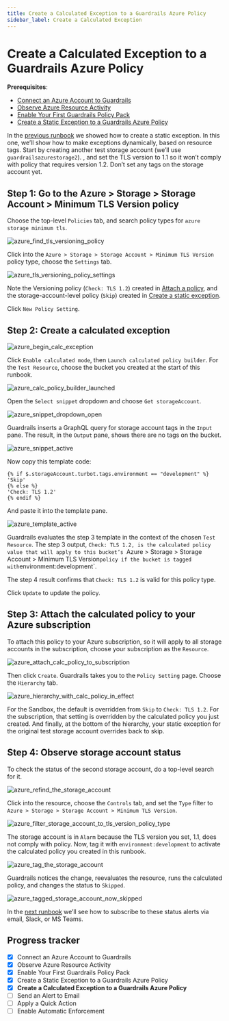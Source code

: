 ```yaml
---
title: Create a Calculated Exception to a Guardrails Azure Policy
sidebar_label: Create a Calculated Exception
---
```



# Create a Calculated Exception to a Guardrails Azure Policy

**Prerequisites**:   
  
- [Connect an Azure Account to Guardrails](/guardrails/docs/getting-started/getting-started-azure/connect-a-subscription/)
- [Observe Azure Resource Activity](/guardrails/docs/getting-started/getting-started-azure/observe-azure-activity/)
- [Enable Your First Guardrails Policy Pack](/guardrails/docs/getting-started/getting-started-azure/enable-policy-pack/)
- [Create a Static Exception to a Guardrails Azure Policy](/guardrails/docs/getting-started/getting-started-azure/create-static-exception/)


In the [previous runbook](guardrails/docs/runbooks/getting-started-azure/create_static_exception) we showed how to create a static exception. In this one, we’ll show how to make exceptions dynamically, based on resource tags. Start by creating another test storage account (we’ll use `guardrailsazurestorage2`). , and set the TLS version to 1.1 so it won’t comply with policy that requires version 1.2. Don’t set any tags on the storage account yet.

## Step 1: Go to the Azure > Storage > Storage Account > Minimum TLS Version policy

Choose the top-level `Policies` tab, and search policy types for `azure storage minimum tls`.  

<p><img alt="azure_find_tls_versioning_policy" src="/images/docs/guardrails/getting-started/getting-started-azure/create-calculated-exception/azure-find-tls-versioning-policy.png"/></p>

Click into the `Azure > Storage > Storage Account > Minimum TLS Version` policy type, choose the `Settings` tab.

<p><img alt="azure_tls_versioning_policy_settings" src="/images/docs/guardrails/getting-started/getting-started-azure/create-calculated-exception/azure-tls-versioning-policy-settings.png"/></p>

Note the Versioning policy (`Check: TLS 1.2`) created in [Attach a policy](/guardrails/docs/runbooks/getting-started-azure/attach-a-policy), and the storage-account-level policy (`Skip`) created in [Create a static exception](/guardrails/docs/runbooks/getting-started-azure/create-static-exception).   
  
Click `New Policy Setting`.

## Step 2: Create a calculated exception

<p><img alt="azure_begin_calc_exception" src="/images/docs/guardrails/getting-started/getting-started-azure/create-calculated-exception/azure-begin-calc-exception.png"/></p>

Click `Enable calculated mode`, then `Launch calculated policy builder`. For the `Test Resource`, choose the bucket you created at the start of this runbook.

<p><img alt="azure_calc_policy_builder_launched" src="/images/docs/guardrails/getting-started/getting-started-azure/create-calculated-exception/azure-calc-policy-builder-launched.png"/></p>

Open the `Select snippet` dropdown and choose `Get storageAccount`.

<p><img alt="azure_snippet_dropdown_open" src="/images/docs/guardrails/getting-started/getting-started-azure/create-calculated-exception/azure-snippet-dropdown-open.png"/></p>

Guardrails inserts a GraphQL query for storage account tags in the `Input` pane. The result, in the `Output` pane, shows there are no tags on the bucket.

<p><img alt="azure_snippet_active" src="/images/docs/guardrails/getting-started/getting-started-azure/create-calculated-exception/azure-snippet-active.png"/></p>

Now copy this template code:  
  
```nunjucks
{% if $.storageAccount.turbot.tags.environment == "development" %}
'Skip'
{% else %}
'Check: TLS 1.2'
{% endif %}
```

And paste it into the template pane.  

<p><img alt="azure_template_active" src="/images/docs/guardrails/getting-started/getting-started-azure/create-calculated-exception/azure-template-active.png"/></p>

Guardrails evaluates the step 3 template in the context of the chosen `Test Resource`. The step 3 output, `Check: TLS 1.2, is the calculated policy value that will apply to this bucket’s `Azure > Storage > Storage Account > Minimum TLS Version` policy if the bucket is tagged with `environment:development`.   
  
The step 4 result confirms that `Check: TLS 1.2` is valid for this policy type.  
  
Click `Update` to update the policy.

## Step 3: Attach the calculated policy to your Azure subscription

To attach this policy to your Azure subscription, so it will apply to all storage accounts in the subscription, choose your subscription as the `Resource`.   

<p><img alt="azure_attach_calc_policy_to_subscription" src="/images/docs/guardrails/getting-started/getting-started-azure/create-calculated-exception/azure-attach-calc-policy-to-subscription.png"/></p>

Then click `Create`. Guardrails takes you to the `Policy Setting` page. Choose the `Hierarchy` tab.  

<p><img alt="azure_hierarchy_with_calc_policy_in_effect" src="/images/docs/guardrails/getting-started/getting-started-azure/create-calculated-exception/azure-hierarchy-with-calc-policy-in-effect.png"/></p>

For the Sandbox, the default is overridden from `Skip` to `Check: TLS 1.2`. For the subscription, that setting is overridden by the calculated policy you just created. And finally, at the bottom of the hierarchy, your static exception for the original test storage account overrides back to skip.   


## Step 4: Observe storage account status

To check the status of the second storage account, do a top-level search for it.

<p><img alt="azure_refind_the_storage_account" src="/images/docs/guardrails/getting-started/getting-started-azure/create-calculated-exception/azure-refind-the-storage-account.png"/></p>

Click into the resource, choose the `Controls` tab, and set the `Type` filter to `Azure > Storage > Storage Account > Minimum TLS Version`.  

<p><img alt="azure_filter_storage_account_to_tls_version_policy_type" src="/images/docs/guardrails/getting-started/getting-started-azure/create-calculated-exception/azure-filter-storage-account-to-tls-version-policy-type.png"/></p>

The storage account is in `Alarm` because the TLS version you set, 1.1, does not  comply with policy. Now, tag it with `environment:development` to activate the calculated policy you created in this runbook.  

<p><img alt="azure_tag_the_storage_account" src="/images/docs/guardrails/getting-started/getting-started-azure/create-calculated-exception/azure-tag-the-storage-account.png"/></p>

Guardrails notices the change, reevaluates the resource, runs the calculated policy, and changes the status to `Skipped`.

<p><img alt="azure_tagged_storage_account_now_skipped" src="/images/docs/guardrails/getting-started/getting-started-azure/create-calculated-exception/azure-tagged-storage-account-now-skipped.png"/></p>

In the [next runbook](/guardrails/docs/runbooks/getting-started-azure/send-alert-to-email) we’ll see how to subscribe to these status alerts via email, Slack, or MS Teams. 

  



## Progress tracker

- [x] Connect an Azure Account to Guardrails
- [x] Observe Azure Resource Activity
- [x] Enable Your First Guardrails Policy Pack
- [x] Create a Static Exception to a Guardrails Azure Policy
- [x] **Create a Calculated Exception to a Guardrails Azure Policy**
- [ ] Send an Alert to Email
- [ ] Apply a Quick Action
- [ ] Enable Automatic Enforcement
